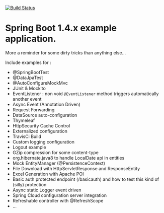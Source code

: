 [![Build Status](https://travis-ci.org/mpalourdio/SpringBootTemplate.svg?branch=master)](https://travis-ci.org/mpalourdio/SpringBootTemplate)

Spring Boot 1.4.x example application.
=======================================

More a reminder for some dirty tricks than anything else...

Include examples for :
- @SpringBootTest
- @DataJpaTest
- @AutoConfigureMockMvc
- JUnit & Mockito
- EventListener : non void ``@EventListener`` method triggers automatically another event
- Async Event (Annotation Driven)
- Request Forwarding
- DataSource auto-configuration
- Thymeleaf
- HttpSecurity Cache Control
- Externalized configuration
- TravisCi Build
- Custom logging configuration
- Logout example
- GZip compression for some content-type
- org.hibernate.java8 to handle LocalDate api in entities
- Mock EntityManager (@PersistenceContext)
- File Download with HttpServletResponse and ResponseEntity
- Excel Generation with Apache POI
- Basic auth protected endpoint (/basicauth) and how to test this kind of (silly) protection
- Async static Logger event driven
- Spring Cloud configuration server integration
- Refreshable controller with @RefreshScope
- ...

